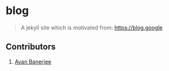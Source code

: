 # blog
> A jekyll site which is motivated from: https://blog.google

## Contributors
1. [Ayan Banerjee](https://github.com/ayan-b)
